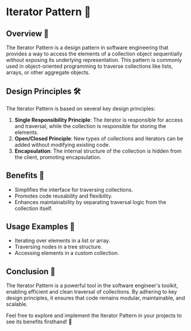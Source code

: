 # Iterator Pattern 📜

## Overview 🌟
The Iterator Pattern is a design pattern in software engineering that provides a way to access the elements of a collection object sequentially without exposing its underlying representation. This pattern is commonly used in object-oriented programming to traverse collections like lists, arrays, or other aggregate objects.

## Design Principles 🛠️
The Iterator Pattern is based on several key design principles:

1. **Single Responsibility Principle**: The iterator is responsible for access and traversal, while the collection is responsible for storing the elements.
2. **Open/Closed Principle**: New types of collections and iterators can be added without modifying existing code.
3. **Encapsulation**: The internal structure of the collection is hidden from the client, promoting encapsulation.

## Benefits 🎯
- Simplifies the interface for traversing collections.
- Promotes code reusability and flexibility.
- Enhances maintainability by separating traversal logic from the collection itself.

## Usage Examples 🚀
- Iterating over elements in a list or array.
- Traversing nodes in a tree structure.
- Accessing elements in a custom collection.

## Conclusion 🏁
The Iterator Pattern is a powerful tool in the software engineer's toolkit, enabling efficient and clean traversal of collections. By adhering to key design principles, it ensures that code remains modular, maintainable, and scalable.


Feel free to explore and implement the Iterator Pattern in your projects to see its benefits firsthand! 🌟